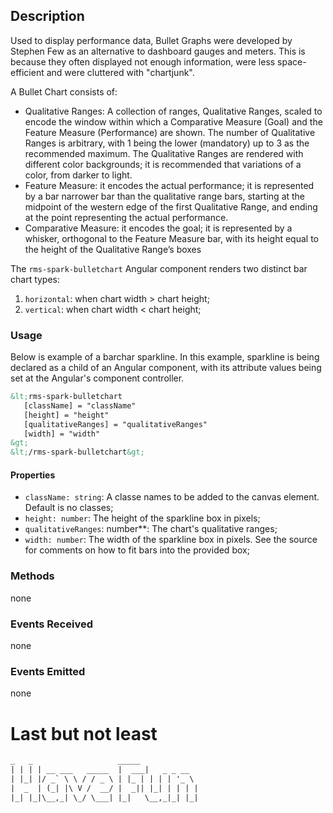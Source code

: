 Description
----
Used to display performance data, Bullet Graphs were developed by Stephen Few as an alternative to dashboard gauges and meters. This is because they often displayed not enough information, were less space-efficient and were cluttered with "chartjunk".

A Bullet Chart consists of:
* Qualitative Ranges: A collection of ranges, Qualitative Ranges, scaled to encode the window within which a Comparative Measure (Goal) and the Feature Measure (Performance) are shown. The number of Qualitative Ranges is arbitrary, with 1 being the lower (mandatory) up to 3 as the recommended maximum. The Qualitative Ranges are rendered with different color backgrounds; it is recommended that variations of a color, from darker to light.
* Feature Measure: it encodes the actual performance; it is represented by a bar narrower bar than the qualitative range bars, starting at the midpoint of the western edge of the first Qualitative Range, and ending at the point representing the actual performance.
* Comparative Measure: it encodes the goal; it is represented by a whisker, orthogonal to the Feature Measure bar, with its height equal to the height of the Qualitative Range’s boxes

The `rms-spark-bulletchart` Angular component renders two distinct bar chart types:
1. `horizontal`: when chart width &gt; chart height;
1. `vertical`: when chart width &lt; chart height;

### Usage
Below is example of a barchar sparkline. In this example, sparkline is being declared as a child of an Angular component, with its attribute values being set at the Angular's component controller.

````html
&lt;rms-spark-bulletchart
   [className] = "className"
   [height] = "height"
   [qualitativeRanges] = "qualitativeRanges"
   [width] = "width"
&gt;
&lt;/rms-spark-bulletchart&gt;
````

#### Properties
* `className: string`: A classe names to be added to the canvas element. Default is no classes;
* `height: number`: The height of the sparkline box in pixels;
* `qualitativeRanges`: number**: The chart's qualitative ranges;
* `width: number`: The width of the sparkline box in pixels. See the source for comments on how to fit bars into the provided box;


### Methods
none

### Events Received
none

### Events Emitted
none

# Last but not least
````html
_   _                   _____
| | | | __ ___   _____  |  ___|   _ _ __
| |_| |/ _` \ \ / / _ \ | |_ | | | | '_ \
|  _  | (_| |\ V /  __/ |  _|| |_| | | | |
|_| |_|\__,_| \_/ \___| |_|   \__,_|_| |_|
````
